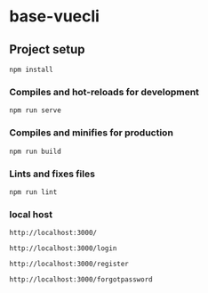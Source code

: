 # base-vuecli

## Project setup
```
npm install
```

### Compiles and hot-reloads for development
```
npm run serve
```

### Compiles and minifies for production
```
npm run build
```

### Lints and fixes files
```
npm run lint
```

### local host
```
http://localhost:3000/

http://localhost:3000/login

http://localhost:3000/register

http://localhost:3000/forgotpassword
```